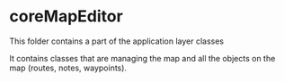 # coreMapEditor

This folder contains a part of the application layer classes

It contains classes that are managing the map and all the objects on the map (routes, notes, waypoints).

